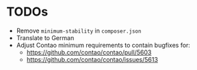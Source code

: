 # TODOs

* Remove `minimum-stability` in `composer.json`
* Translate to German
* Adjust Contao minimum requirements to contain bugfixes for:
  * https://github.com/contao/contao/pull/5603
  * https://github.com/contao/contao/issues/5613